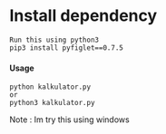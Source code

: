 # Install dependency

```
Run this using python3
pip3 install pyfiglet==0.7.5
```

#### Usage

```
python kalkulator.py
or
python3 kalkulator.py
```



Note : Im try this using windows